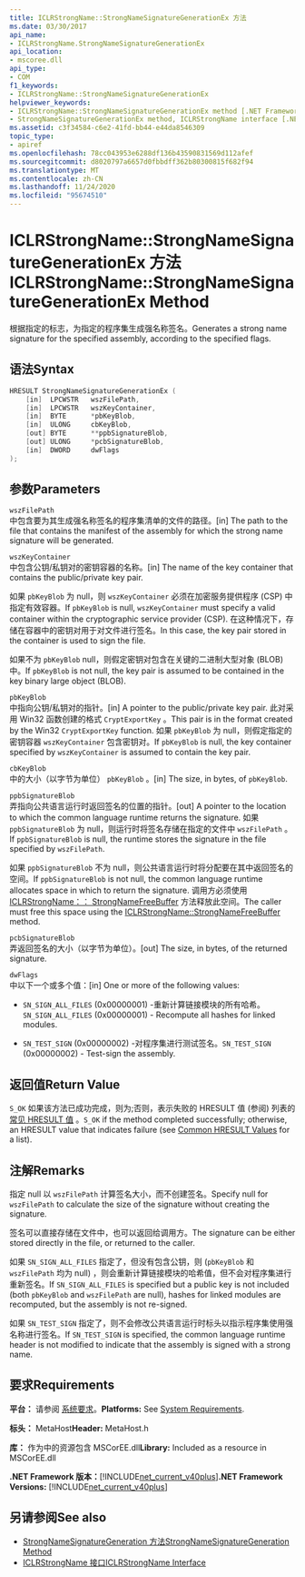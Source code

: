 ```yaml
---
title: ICLRStrongName::StrongNameSignatureGenerationEx 方法
ms.date: 03/30/2017
api_name:
- ICLRStrongName.StrongNameSignatureGenerationEx
api_location:
- mscoree.dll
api_type:
- COM
f1_keywords:
- ICLRStrongName::StrongNameSignatureGenerationEx
helpviewer_keywords:
- ICLRStrongName::StrongNameSignatureGenerationEx method [.NET Framework hosting]
- StrongNameSignatureGenerationEx method, ICLRStrongName interface [.NET Framework hosting]
ms.assetid: c3f34584-c6e2-41fd-bb44-e44da8546309
topic_type:
- apiref
ms.openlocfilehash: 78cc043953e6288df136b43590831569d112afef
ms.sourcegitcommit: d8020797a6657d0fbbdff362b80300815f682f94
ms.translationtype: MT
ms.contentlocale: zh-CN
ms.lasthandoff: 11/24/2020
ms.locfileid: "95674510"
---
```

# <a name="iclrstrongnamestrongnamesignaturegenerationex-method"></a><span data-ttu-id="a7de0-102">ICLRStrongName::StrongNameSignatureGenerationEx 方法</span><span class="sxs-lookup"><span data-stu-id="a7de0-102">ICLRStrongName::StrongNameSignatureGenerationEx Method</span></span>

<span data-ttu-id="a7de0-103">根据指定的标志，为指定的程序集生成强名称签名。</span><span class="sxs-lookup"><span data-stu-id="a7de0-103">Generates a strong name signature for the specified assembly, according to the specified flags.</span></span>  
  
## <a name="syntax"></a><span data-ttu-id="a7de0-104">语法</span><span class="sxs-lookup"><span data-stu-id="a7de0-104">Syntax</span></span>  
  
```cpp
HRESULT StrongNameSignatureGenerationEx (  
    [in]  LPCWSTR   wszFilePath,  
    [in]  LPCWSTR   wszKeyContainer,  
    [in]  BYTE      *pbKeyBlob,  
    [in]  ULONG     cbKeyBlob,  
    [out] BYTE      **ppbSignatureBlob,  
    [out] ULONG     *pcbSignatureBlob,  
    [in]  DWORD     dwFlags  
);  
```  
  
## <a name="parameters"></a><span data-ttu-id="a7de0-105">参数</span><span class="sxs-lookup"><span data-stu-id="a7de0-105">Parameters</span></span>  

 `wszFilePath`  
 <span data-ttu-id="a7de0-106">中包含要为其生成强名称签名的程序集清单的文件的路径。</span><span class="sxs-lookup"><span data-stu-id="a7de0-106">[in] The path to the file that contains the manifest of the assembly for which the strong name signature will be generated.</span></span>  
  
 `wszKeyContainer`  
 <span data-ttu-id="a7de0-107">中包含公钥/私钥对的密钥容器的名称。</span><span class="sxs-lookup"><span data-stu-id="a7de0-107">[in] The name of the key container that contains the public/private key pair.</span></span>  
  
 <span data-ttu-id="a7de0-108">如果 `pbKeyBlob` 为 null，则 `wszKeyContainer` 必须在加密服务提供程序 (CSP) 中指定有效容器。</span><span class="sxs-lookup"><span data-stu-id="a7de0-108">If `pbKeyBlob` is null, `wszKeyContainer` must specify a valid container within the cryptographic service provider (CSP).</span></span> <span data-ttu-id="a7de0-109">在这种情况下，存储在容器中的密钥对用于对文件进行签名。</span><span class="sxs-lookup"><span data-stu-id="a7de0-109">In this case, the key pair stored in the container is used to sign the file.</span></span>  
  
 <span data-ttu-id="a7de0-110">如果不为 `pbKeyBlob` null，则假定密钥对包含在关键的二进制大型对象 (BLOB) 中。</span><span class="sxs-lookup"><span data-stu-id="a7de0-110">If `pbKeyBlob` is not null, the key pair is assumed to be contained in the key binary large object (BLOB).</span></span>  
  
 `pbKeyBlob`  
 <span data-ttu-id="a7de0-111">中指向公钥/私钥对的指针。</span><span class="sxs-lookup"><span data-stu-id="a7de0-111">[in] A pointer to the public/private key pair.</span></span> <span data-ttu-id="a7de0-112">此对采用 Win32 函数创建的格式 `CryptExportKey` 。</span><span class="sxs-lookup"><span data-stu-id="a7de0-112">This pair is in the format created by the Win32 `CryptExportKey` function.</span></span> <span data-ttu-id="a7de0-113">如果 `pbKeyBlob` 为 null，则假定指定的密钥容器 `wszKeyContainer` 包含密钥对。</span><span class="sxs-lookup"><span data-stu-id="a7de0-113">If `pbKeyBlob` is null, the key container specified by `wszKeyContainer` is assumed to contain the key pair.</span></span>  
  
 `cbKeyBlob`  
 <span data-ttu-id="a7de0-114">中的大小（以字节为单位） `pbKeyBlob` 。</span><span class="sxs-lookup"><span data-stu-id="a7de0-114">[in] The size, in bytes, of `pbKeyBlob`.</span></span>  
  
 `ppbSignatureBlob`  
 <span data-ttu-id="a7de0-115">弄指向公共语言运行时返回签名的位置的指针。</span><span class="sxs-lookup"><span data-stu-id="a7de0-115">[out] A pointer to the location to which the common language runtime returns the signature.</span></span> <span data-ttu-id="a7de0-116">如果 `ppbSignatureBlob` 为 null，则运行时将签名存储在指定的文件中 `wszFilePath` 。</span><span class="sxs-lookup"><span data-stu-id="a7de0-116">If `ppbSignatureBlob` is null, the runtime stores the signature in the file specified by `wszFilePath`.</span></span>  
  
 <span data-ttu-id="a7de0-117">如果 `ppbSignatureBlob` 不为 null，则公共语言运行时将分配要在其中返回签名的空间。</span><span class="sxs-lookup"><span data-stu-id="a7de0-117">If `ppbSignatureBlob` is not null, the common language runtime allocates space in which to return the signature.</span></span> <span data-ttu-id="a7de0-118">调用方必须使用 [ICLRStrongName：： StrongNameFreeBuffer](iclrstrongname-strongnamefreebuffer-method.md) 方法释放此空间。</span><span class="sxs-lookup"><span data-stu-id="a7de0-118">The caller must free this space using the [ICLRStrongName::StrongNameFreeBuffer](iclrstrongname-strongnamefreebuffer-method.md) method.</span></span>  
  
 `pcbSignatureBlob`  
 <span data-ttu-id="a7de0-119">弄返回签名的大小（以字节为单位）。</span><span class="sxs-lookup"><span data-stu-id="a7de0-119">[out] The size, in bytes, of the returned signature.</span></span>  
  
 `dwFlags`  
 <span data-ttu-id="a7de0-120">中以下一个或多个值：</span><span class="sxs-lookup"><span data-stu-id="a7de0-120">[in] One or more of the following values:</span></span>  
  
- <span data-ttu-id="a7de0-121">`SN_SIGN_ALL_FILES` (0x00000001) -重新计算链接模块的所有哈希。</span><span class="sxs-lookup"><span data-stu-id="a7de0-121">`SN_SIGN_ALL_FILES` (0x00000001) - Recompute all hashes for linked modules.</span></span>  
  
- <span data-ttu-id="a7de0-122">`SN_TEST_SIGN` (0x00000002) -对程序集进行测试签名。</span><span class="sxs-lookup"><span data-stu-id="a7de0-122">`SN_TEST_SIGN` (0x00000002) - Test-sign the assembly.</span></span>  
  
## <a name="return-value"></a><span data-ttu-id="a7de0-123">返回值</span><span class="sxs-lookup"><span data-stu-id="a7de0-123">Return Value</span></span>  

 <span data-ttu-id="a7de0-124">`S_OK` 如果该方法已成功完成，则为;否则，表示失败的 HRESULT 值 (参阅) 列表的 [常见 HRESULT 值](/windows/win32/seccrypto/common-hresult-values) 。</span><span class="sxs-lookup"><span data-stu-id="a7de0-124">`S_OK` if the method completed successfully; otherwise, an HRESULT value that indicates failure (see [Common HRESULT Values](/windows/win32/seccrypto/common-hresult-values) for a list).</span></span>  
  
## <a name="remarks"></a><span data-ttu-id="a7de0-125">注解</span><span class="sxs-lookup"><span data-stu-id="a7de0-125">Remarks</span></span>  

 <span data-ttu-id="a7de0-126">指定 null 以 `wszFilePath` 计算签名大小，而不创建签名。</span><span class="sxs-lookup"><span data-stu-id="a7de0-126">Specify null for `wszFilePath` to calculate the size of the signature without creating the signature.</span></span>  
  
 <span data-ttu-id="a7de0-127">签名可以直接存储在文件中，也可以返回给调用方。</span><span class="sxs-lookup"><span data-stu-id="a7de0-127">The signature can be either stored directly in the file, or returned to the caller.</span></span>  
  
 <span data-ttu-id="a7de0-128">如果 `SN_SIGN_ALL_FILES` 指定了，但没有包含公钥，则 (`pbKeyBlob` 和 `wszFilePath` 均为 null) ，则会重新计算链接模块的哈希值，但不会对程序集进行重新签名。</span><span class="sxs-lookup"><span data-stu-id="a7de0-128">If `SN_SIGN_ALL_FILES` is specified but a public key is not included (both `pbKeyBlob` and `wszFilePath` are null), hashes for linked modules are recomputed, but the assembly is not re-signed.</span></span>  
  
 <span data-ttu-id="a7de0-129">如果 `SN_TEST_SIGN` 指定了，则不会修改公共语言运行时标头以指示程序集使用强名称进行签名。</span><span class="sxs-lookup"><span data-stu-id="a7de0-129">If `SN_TEST_SIGN` is specified, the common language runtime header is not modified to indicate that the assembly is signed with a strong name.</span></span>  
  
## <a name="requirements"></a><span data-ttu-id="a7de0-130">要求</span><span class="sxs-lookup"><span data-stu-id="a7de0-130">Requirements</span></span>  

 <span data-ttu-id="a7de0-131">**平台：** 请参阅 [系统要求](../../get-started/system-requirements.md)。</span><span class="sxs-lookup"><span data-stu-id="a7de0-131">**Platforms:** See [System Requirements](../../get-started/system-requirements.md).</span></span>  
  
 <span data-ttu-id="a7de0-132">**标头：** MetaHost</span><span class="sxs-lookup"><span data-stu-id="a7de0-132">**Header:** MetaHost.h</span></span>  
  
 <span data-ttu-id="a7de0-133">**库：** 作为中的资源包含 MSCorEE.dll</span><span class="sxs-lookup"><span data-stu-id="a7de0-133">**Library:** Included as a resource in MSCorEE.dll</span></span>  
  
 <span data-ttu-id="a7de0-134">**.NET Framework 版本：**[!INCLUDE[net_current_v40plus](../../../../includes/net-current-v40plus-md.md)]</span><span class="sxs-lookup"><span data-stu-id="a7de0-134">**.NET Framework Versions:** [!INCLUDE[net_current_v40plus](../../../../includes/net-current-v40plus-md.md)]</span></span>  
  
## <a name="see-also"></a><span data-ttu-id="a7de0-135">另请参阅</span><span class="sxs-lookup"><span data-stu-id="a7de0-135">See also</span></span>

- [<span data-ttu-id="a7de0-136">StrongNameSignatureGeneration 方法</span><span class="sxs-lookup"><span data-stu-id="a7de0-136">StrongNameSignatureGeneration Method</span></span>](iclrstrongname-strongnamesignaturegeneration-method.md)
- [<span data-ttu-id="a7de0-137">ICLRStrongName 接口</span><span class="sxs-lookup"><span data-stu-id="a7de0-137">ICLRStrongName Interface</span></span>](iclrstrongname-interface.md)
